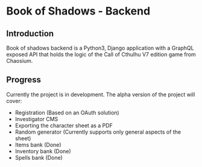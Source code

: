 # Book of Shadows - Backend

## Introduction

Book of shadows backend is a Python3, Django application with a GraphQL exposed API
that holds the logic of the Call of Cthulhu V7 edition game from Chaosium. 

## Progress

Currently the project is in development. The alpha version of the project will
cover:

- Registration (Based on an OAuth solution)
- Investigator CMS
- Exporting the character sheet as a PDF
- Random generator (Currently supports only general aspects of the sheet)
- Items bank (Done)
- Inventory bank (Done)
- Spells bank (Done)